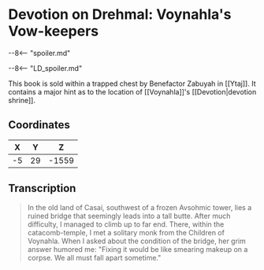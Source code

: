  
# Devotion on Drehmal: Voynahla's Vow-keepers

--8<-- "spoiler.md"

--8<-- "LD_spoiler.md"

This book is sold within a trapped chest by Benefactor Zabuyah in [[Ytaj]]. It contains a major hint as to the location of [[Voynahla]]'s [[Devotion|devotion shrine]].

## Coordinates
| **X** | **Y** | **Z**  |
| :---: | :---: | :----: |
| -5  |  29  | -1559 |

## Transcription
> In the old land of Casai, southwest of a frozen Avsohmic tower, lies a ruined bridge that seemingly leads into a tall butte. After much difficulty, I managed to climb up to far end. There, within the catacomb-temple, I met a solitary monk from the Children of Voynahla. When I asked about the condition of the bridge, her grim answer humored me: "Fixing it would be like smearing makeup on a corpse. We all must fall apart sometime."

